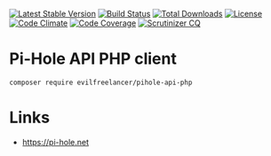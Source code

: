 [![Latest Stable Version](https://poser.pugx.org/evilfreelancer/pihole-api-php/v/stable)](https://packagist.org/packages/evilfreelancer/pihole-api-php)
[![Build Status](https://travis-ci.org/EvilFreelancer/pihole-api-php.svg?branch=master)](https://travis-ci.org/EvilFreelancer/pihole-api-php)
[![Total Downloads](https://poser.pugx.org/evilfreelancer/pihole-api-php/downloads)](https://packagist.org/packages/evilfreelancer/pihole-api-php)
[![License](https://poser.pugx.org/evilfreelancer/pihole-api-php/license)](https://packagist.org/packages/evilfreelancer/pihole-api-php)
[![Code Climate](https://codeclimate.com/github/EvilFreelancer/pihole-api-php/badges/gpa.svg)](https://codeclimate.com/github/EvilFreelancer/pihole-api-php)
[![Code Coverage](https://scrutinizer-ci.com/g/EvilFreelancer/pihole-api-php/badges/coverage.png?b=master)](https://scrutinizer-ci.com/g/EvilFreelancer/pihole-api-php/?branch=master)
[![Scrutinizer CQ](https://scrutinizer-ci.com/g/evilfreelancer/pihole-api-php/badges/quality-score.png?b=master)](https://scrutinizer-ci.com/g/evilfreelancer/pihole-api-php/)

# Pi-Hole API PHP client

    composer require evilfreelancer/pihole-api-php

# Links

* https://pi-hole.net
